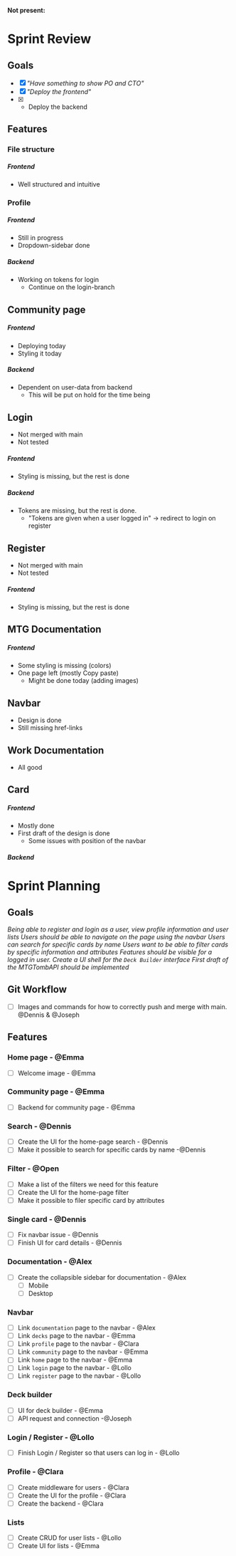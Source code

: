 **Not present:**

# Sprint Review

## Goals

- [x] _"Have something to show PO and CTO"_
- [x] _"Deploy the frontend"_
- [x] - Deploy the backend

## Features

### File structure

##### Frontend

- Well structured and intuitive

### Profile

##### Frontend

- Still in progress
- Dropdown-sidebar done

##### Backend

- Working on tokens for login
  - Continue on the login-branch

## Community page

##### Frontend

- Deploying today
- Styling it today

##### Backend

- Dependent on user-data from backend
  - This will be put on hold for the time being

## Login

- Not merged with main
- Not tested

##### Frontend

- Styling is missing, but the rest is done

##### Backend

- Tokens are missing, but the rest is done.
  - "Tokens are given when a user logged in" -> redirect to login on register

## Register

- Not merged with main
- Not tested

##### Frontend

- Styling is missing, but the rest is done

## MTG Documentation

##### Frontend

- Some styling is missing (colors)
- One page left (mostly Copy paste)
  - Might be done today (adding images)

## Navbar

- Design is done
- Still missing href-links

## Work Documentation

- All good

## Card

##### Frontend

- Mostly done
- First draft of the design is done
  - Some issues with position of the navbar

##### Backend

# Sprint Planning

## Goals

_Being able to register and login as a user, view profile information and user lists_
_Users should be able to navigate on the page using the navbar_
_Users can search for specific cards by name_
_Users want to be able to filter cards by specific information and attributes_
_Features should be visible for a logged in user._
_Create a UI shell for the `Deck Builder` interface_
_First draft of the MTGTombAPI should be implemented_

## Git Workflow

- [ ] Images and commands for how to correctly push and merge with main. @Dennis & @Joseph

## Features

### Home page - @Emma

- [ ] Welcome image - @Emma

### Community page - @Emma

- [ ] Backend for community page - @Emma

### Search - @Dennis

- [ ] Create the UI for the home-page search - @Dennis
- [ ] Make it possible to search for specific cards by name -@Dennis

### Filter - @Open

- [ ] Make a list of the filters we need for this feature
- [ ] Create the UI for the home-page filter
- [ ] Make it possible to filer specific card by attributes

### Single card - @Dennis

- [ ] Fix navbar issue - @Dennis
- [ ] Finish UI for card details - @Dennis

### Documentation - @Alex

- [ ] Create the collapsible sidebar for documentation - @Alex
  - [ ] Mobile
  - [ ] Desktop

### Navbar

- [ ] Link `documentation` page to the navbar - @Alex
- [ ] Link `decks` page to the navbar - @Emma
- [ ] Link `profile` page to the navbar - @Clara
- [ ] Link `community` page to the navbar - @Emma
- [ ] Link `home` page to the navbar - @Emma
- [ ] Link `login` page to the navbar - @Lollo
- [ ] Link `register` page to the navbar - @Lollo

### Deck builder

- [ ] UI for deck builder - @Emma
- [ ] API request and connection -@Joseph

### Login / Register - @Lollo

- [ ] Finish Login / Register so that users can log in - @Lollo

### Profile - @Clara

- [ ] Create middleware for users - @Clara
- [ ] Create the UI for the profile - @Clara
- [ ] Create the backend - @Clara

### Lists

- [ ] Create CRUD for user lists - @Lollo
- [ ] Create UI for lists - @Emma
